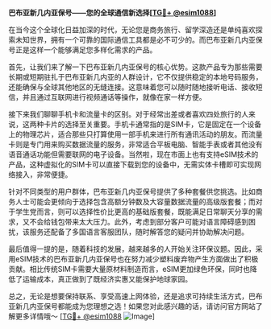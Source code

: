 **巴布亚新几内亚保号——您的全球通信新选择[[TG💪+ @esim1088](https://t.me/s/esim1088)]**

在当今这个全球化日益加深的时代，无论您是商务旅行、留学深造还是单纯喜欢探索未知世界，拥有一个可靠的国际通信工具都是必不可少的。而巴布亚新几内亚保号正是这样一个能够满足您多样化需求的产品。

首先，让我们来了解一下巴布亚新几内亚保号的核心优势。这款产品专为那些需要长期或短期驻扎于巴布亚新几内亚的人群设计，它不仅提供稳定的本地号码服务，还能确保与全球其他地区的无缝连接。这意味着您可以随时随地接听电话、接收短信，并且通过互联网进行视频通话等操作，就像在家一样方便。

接下来我们聊聊手机卡和流量卡的区别。对于经常出差或者喜欢四处旅行的人来说，这两种卡片的选择至关重要。手机卡通常指的是SIM卡，它是固定在一个设备上的物理芯片，适合那些只打算使用一部手机来进行所有通讯活动的朋友。而流量卡则是专门用来购买数据流量的服务，非常适合平板电脑、智能手表或者其他没有语音通话功能但需要联网的电子设备。当然啦，现在市面上也有支持eSIM技术的产品，这种虚拟化的SIM卡可以直接下载到您的设备中，无需实体卡槽即可实现网络接入，非常便捷。

针对不同类型的用户群体，巴布亚新几内亚保号提供了多种套餐供您挑选。比如商务人士可能会更倾向于选择包含高额分钟数及大容量数据流量的高级版套餐；而对于学生党而言，则可以选择性价比更高的基础版套餐，既能满足日常聊天分享的需求，又不会给钱包带来太大压力。此外，考虑到部分客户可能对语言障碍感到困扰，该服务还配备了多国语言客服团队，随时解答您的疑问并协助解决问题。

最后值得一提的是，随着科技的发展，越来越多的人开始关注环保议题。因此，采用eSIM技术的巴布亚新几内亚保号也在努力减少塑料废弃物产生方面做出了积极贡献。相比传统SIM卡需要大量原材料制造而言，eSIM更加绿色环保，同时也降低了运输成本，真正做到了既经济实惠又能保护地球家园。

总之，无论是想要保持联系、享受高速上网体验，还是追求可持续生活方式，巴布亚新几内亚保号都能成为您理想之选！如果您对此感兴趣的话，请访问官方网站了解更多详情哦～ [[TG💪+ @esim1088](https://t.me/s/esim1088) ![Image](https://i.postimg.cc/4NQfJmqS/Snipaste-2025-05-13-00-14-12.png)]
